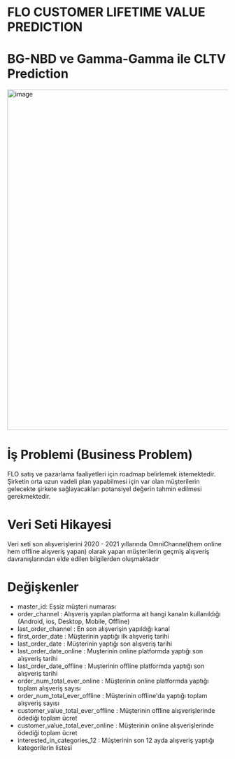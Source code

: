 # FLO CUSTOMER LIFETIME VALUE PREDICTION
# BG-NBD ve Gamma-Gamma ile CLTV Prediction
<img width="779" alt="image" src="https://user-images.githubusercontent.com/101832704/168425700-aad5d200-2700-45c0-a202-32d3ada0cbd0.png">

# İş Problemi (Business Problem)
FLO satış ve pazarlama faaliyetleri için roadmap belirlemek istemektedir.
Şirketin orta uzun vadeli plan yapabilmesi için var olan müşterilerin gelecekte şirkete sağlayacakları potansiyel değerin tahmin edilmesi gerekmektedir.
# Veri Seti Hikayesi
 Veri seti son alışverişlerini 2020 - 2021 yıllarında OmniChannel(hem online hem offline alışveriş yapan) olarak yapan müşterilerin geçmiş alışveriş davranışlarından
 elde edilen bilgilerden oluşmaktadır
 # Değişkenler
* master_id: Eşsiz müşteri numarası
* order_channel : Alışveriş yapılan platforma ait hangi kanalın kullanıldığı (Android, ios, Desktop, Mobile, Offline)
* last_order_channel : En son alışverişin yapıldığı kanal
* first_order_date : Müşterinin yaptığı ilk alışveriş tarihi
* last_order_date : Müşterinin yaptığı son alışveriş tarihi
* last_order_date_online : Muşterinin online platformda yaptığı son alışveriş tarihi
* last_order_date_offline : Muşterinin offline platformda yaptığı son alışveriş tarihi
* order_num_total_ever_online : Müşterinin online platformda yaptığı toplam alışveriş sayısı
* order_num_total_ever_offline : Müşterinin offline'da yaptığı toplam alışveriş sayısı
* customer_value_total_ever_offline : Müşterinin offline alışverişlerinde ödediği toplam ücret
* customer_value_total_ever_online : Müşterinin online alışverişlerinde ödediği toplam ücret
* interested_in_categories_12 : Müşterinin son 12 ayda alışveriş yaptığı kategorilerin listesi
